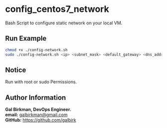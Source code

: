 # config_centos7_network
Bash Script to configure static network on your local VM.

## Run Example
```bash
chmod +x ./config-network.sh
sudo ./config-network.sh <ip> <subnet_mask> <default_gateway> <dns_address>
```
## Notice
Run with root or sudo Permissions.

## Author Information

<b>Gal Birkman, DevOps Engineer.</b><br>
<b>email:</b> galbirkman@gmail.com<br>
<b>GitHub:</b> https://github.com/galbirk

